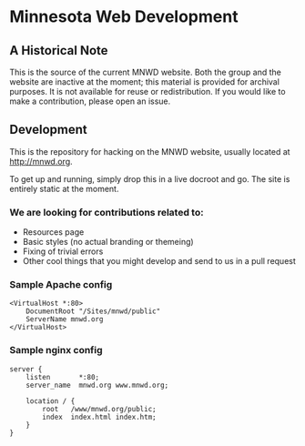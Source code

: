 # Minnesota Web Development

## A Historical Note

This is the source of the current MNWD website. Both the group and the website are inactive at the moment; this material is provided for archival purposes. It is not available for reuse or redistribution. If you would like to make a contribution, please open an issue.

## Development

This is the repository for hacking on the MNWD website, usually located at http://mnwd.org.

To get up and running, simply drop this in a live docroot and go.  The site is entirely static at the moment.

### We are looking for contributions related to:
* Resources page
* Basic styles (no actual branding or themeing)
* Fixing of trivial errors
* Other cool things that you might develop and send to us in a pull request

### Sample Apache config
```
<VirtualHost *:80>
    DocumentRoot "/Sites/mnwd/public"
    ServerName mnwd.org
</VirtualHost>
```

### Sample nginx config
```
server {
    listen       *:80;
    server_name  mnwd.org www.mnwd.org;

    location / {
        root   /www/mnwd.org/public;
        index  index.html index.htm;
    }
}
```
